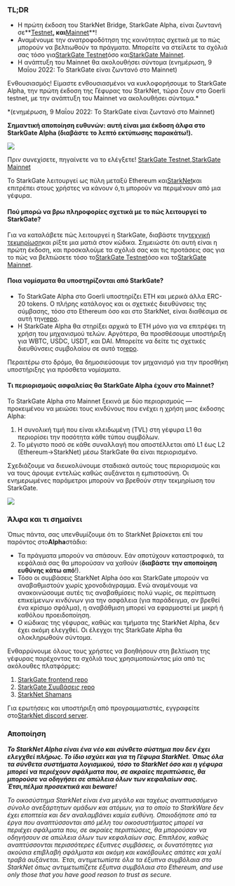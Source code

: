 ### TL;DR

* Η πρώτη έκδοση του StarkNet Bridge, StarkGate Alpha, είναι ζωντανή σε**[Testnet](https://goerli.starkgate.starknet.io/)**, και**[Mainnet](https://starkgate.starknet.io/)**!
* Αναμένουμε την ανατροφοδότηση της κοινότητας σχετικά με το πώς μπορούν να βελτιωθούν τα πράγματα. Μπορείτε να στείλετε τα σχόλιά σας τόσο για[StarkGate Testnet](https://forms.reform.app/starkware/StarkGate_Feedback/yhyalh)όσο και[StarkGate Mainnet](https://forms.reform.app/TeRuSp/StarkGate-Feedback-Mainnet/bcoscx).
* Η ανάπτυξη του Mainnet θα ακολουθήσει σύντομα (ενημέρωση, 9 Μαΐου 2022: Το StarkGate είναι ζωντανό στο Mainnet)

Ενθουσιασμός! Είμαστε ενθουσιασμένοι να κυκλοφορήσουμε το StarkGate Alpha, την πρώτη έκδοση της Γέφυρας του StarkNet, τώρα ζουν στο Goerli testnet, με την ανάπτυξη του Mainnet να ακολουθήσει σύντομα.*

\*(ενημέρωση, 9 Μαΐου 2022: Το StarkGate είναι ζωντανό στο Mainnet)

**Σημαντική αποποίηση ευθυνών: αυτή είναι μια έκδοση άλφα στο StarkGate Alpha (διαβάστε το λεπτό εκτύπωσης παρακάτω!).**

![](/assets/starkgate_01.png)

Πριν συνεχίσετε, πηγαίνετε να το ελέγξετε! [StarkGate Testnet](https://goerli.starkgate.starknet.io/),[StarkGate Mainnet](https://starkgate.starknet.io/)

Το StarkGate λειτουργεί ως πύλη μεταξύ Ethereum και[StarkNet](https://starknet.io/)και επιτρέπει στους χρήστες να κάνουν ό,τι μπορούν να περιμένουν από μια γέφυρα.

#### **Πού μπορώ να βρω πληροφορίες σχετικά με το πώς λειτουργεί το StarkGate?**

Για να καταλάβετε πώς λειτουργεί η StarkGate, διαβάστε την[τεχνική τεκμηρίωση](https://docs.starknet.io/docs/L1%3C%3EL2%20Communication/token-bridge)και ρίξτε μια ματιά στον κώδικα[](https://github.com/starkware-libs/starkgate-contracts/tree/main/src/starkware/starknet/apps/starkgate). Σημειώστε ότι αυτή είναι η πρώτη έκδοση, και προσκαλούμε τα σχόλιά σας και τις προτάσεις σας για το πώς να βελτιώσετε τόσο το[StarkGate Testnet](https://forms.reform.app/starkware/StarkGate_Feedback/yhyalh)όσο και το[StarkGate Mainnet](https://forms.reform.app/TeRuSp/StarkGate-Feedback-Mainnet/bcoscx).

#### **Ποια νομίσματα θα υποστηρίζονται από StarkGate?**

* Το StarkGate Alpha στο Goerli υποστηρίζει ETH και μερικά άλλα ERC-20 tokens. Ο πλήρης κατάλογος και οι σχετικές διευθύνσεις της σύμβασης, τόσο στο Ethereum όσο και στο StarkNet, είναι διαθέσιμα σε αυτή την[repo](https://github.com/starkware-libs/starknet-addresses).
* Η StarkGate Alpha θα στηρίξει αρχικά το ETH μόνο για να επιτρέψει τη χρήση του μηχανισμού τελών. Αργότερα, θα προσθέσουμε υποστήριξη για WBTC, USDC, USDT, και DAI. Μπορείτε να δείτε τις σχετικές διευθύνσεις συμβολαίου σε αυτό το[repo](https://github.com/starkware-libs/starknet-addresses/blob/master/bridged_tokens/mainnet.json).

Περαιτέρω στο δρόμο, θα δημοσιεύσουμε τον μηχανισμό για την προσθήκη υποστήριξης για πρόσθετα νομίσματα.

#### **Τι περιορισμούς ασφαλείας θα StarkGate Alpha έχουν στο Mainnet?**

Το StarkGate Alpha στο Mainnet ξεκινά με δύο περιορισμούς — προκειμένου να μειώσει τους κινδύνους που ενέχει η χρήση μιας έκδοσης Alpha:

1. Η συνολική τιμή που είναι κλειδωμένη (TVL) στη γέφυρα L1 θα περιορίσει την ποσότητα κάθε τύπου συμβόλων.
2. Το μέγιστο ποσό σε κάθε συναλλαγή που αποστέλλεται από L1 έως L2 (Ethereum→StarkNet) μέσω StarkGate θα είναι περιορισμένο.

Σχεδιάζουμε να διευκολύνουμε σταδιακά αυτούς τους περιορισμούς και να τους άρουμε εντελώς καθώς αυξάνεται η εμπιστοσύνη. Οι ενημερωμένες παράμετροι μπορούν να βρεθούν στην τεκμηρίωση[](https://docs.starknet.io/docs/L1%3C%3EL2%20Communication/token-bridge) του StarkGate.

![](/assets/starkgate_02.png)

### Άλφα και τι σημαίνει

Όπως πάντα, σας υπενθυμίζουμε ότι το StarkNet βρίσκεται επί του παρόντος στο**Alpha**στάδιο:

* Τα πράγματα μπορούν να σπάσουν. Εάν αποτύχουν καταστροφικά, τα κεφάλαιά σας θα μπορούσαν να χαθούν (**διαβάστε την αποποίηση ευθύνης κάτω από**!).
* Τόσο οι συμβάσεις StarkNet Alpha όσο και StarkGate μπορούν να αναβαθμιστούν χωρίς χρονοδιάγραμμα. Ενώ αναμένουμε να ανακοινώσουμε αυτές τις αναβαθμίσεις πολύ νωρίς, σε περίπτωση επικείμενων κινδύνων για την ασφάλεια (για παράδειγμα, αν βρεθεί ένα κρίσιμο σφάλμα), η αναβάθμιση μπορεί να εφαρμοστεί με μικρή ή καθόλου προειδοποίηση.
* Ο κώδικας της γέφυρας, καθώς και τμήματα της StarkNet Alpha, δεν έχει ακόμη ελεγχθεί. Οι έλεγχοι της StarkGate Alpha θα ολοκληρωθούν σύντομα.

Ενθαρρύνουμε όλους τους χρήστες να βοηθήσουν στη βελτίωση της γέφυρας παρέχοντας τα σχόλιά τους χρησιμοποιώντας μία από τις ακόλουθες πλατφόρμες:

1. [StarkGate frontend repo](https://github.com/starkware-libs/starkgate-frontend)
2. [StarkGate Συμβάσεις repo](https://github.com/starkware-libs/starkgate-contracts/tree/main/src/starkware/starknet/apps/starkgate)
3. [StarkNet Shamans](http://community.starknet.io/)

Για ερωτήσεις και υποστήριξη από προγραμματιστές, εγγραφείτε στο[StarkNet discord server](https://discord.gg/uJ9HZTUk2Y).

### Αποποίηση

***Το StarkNet Alpha είναι ένα νέο και σύνθετο σύστημα που δεν έχει ελεγχθεί πλήρως. Το ίδιο ισχύει και για τη Γέφυρα StarkNet. Όπως όλα τα σύνθετα συστήματα λογισμικού, τόσο το StarkNet όσο και η γέφυρα μπορεί να περιέχουν σφάλματα που, σε ακραίες περιπτώσεις, θα μπορούσε να οδηγήσει σε απώλεια όλων των κεφαλαίων σας. Έτσι,***πέλμα προσεκτικά και beware!******

*Το οικοσύστημα StarkNet είναι ένα μεγάλο και ταχέως αναπτυσσόμενο σύνολο ανεξάρτητων ομάδων και ατόμων, για το οποίο το StarkWare δεν έχει εποπτεία και δεν αναλαμβάνει καμία ευθύνη. Οποιοδήποτε από τα έργα που αναπτύσσονται από μέλη του οικοσυστήματος μπορεί να περιέχει σφάλματα που, σε ακραίες περιπτώσεις, θα μπορούσαν να οδηγήσουν σε απώλεια όλων των κεφαλαίων σας. Επιπλέον, καθώς αναπτύσσονται περισσότερες έξυπνες συμβάσεις, οι δυνατότητες για ακούσια επιβλαβή σφάλματα και ακόμη και κακόβουλες απάτες και χαλί τραβά αυξάνεται. Έτσι, αντιμετωπίστε όλα τα έξυπνα συμβόλαια στο StarkNet όπως αντιμετωπίζετε έξυπνα συμβόλαια στο Ethereum, and use only those that you have good reason to trust as secure.*